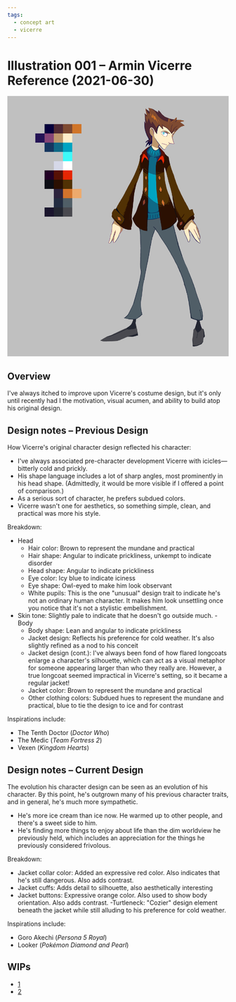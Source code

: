 ```yaml
---
tags:
  - concept art
  - vicerre
---
```


# Illustration 001 – Armin Vicerre Reference (2021-06-30)

<img src="assets/2021-06-30_image-003.png">

## Overview

I've always itched to improve upon Vicerre's costume design, but it's only until recently had I the motivation, visual acumen, and ability to build atop his original design.

## Design notes – Previous Design

How Vicerre's original character design reflected his character:

- I've always associated pre-character development Vicerre with icicles—bitterly cold and prickly.
- His shape language includes a lot of sharp angles, most prominently in his head shape. (Admittedly, it would be more visible if I offered a point of comparison.)
- As a serious sort of character, he prefers subdued colors.
- Vicerre wasn't one for aesthetics, so something simple, clean, and practical was more his style.

Breakdown:

- Head
  - Hair color: Brown to represent the mundane and practical
  - Hair shape: Angular to indicate prickliness, unkempt to indicate disorder
  - Head shape: Angular to indicate prickliness
  - Eye color: Icy blue to indicate iciness
  - Eye shape: Owl-eyed to make him look observant
  - White pupils: This is the one "unusual" design trait to indicate he's not an ordinary human character. It makes him look unsettling once you notice that it's not a stylistic embellishment.
- Skin tone: Slightly pale to indicate that he doesn't go outside much.
  -Body
  - Body shape: Lean and angular to indicate prickliness
  - Jacket design: Reflects his preference for cold weather. It's also slightly refined as a nod to his conceit
  - Jacket design (cont.): I've always been fond of how flared longcoats enlarge a character's silhouette, which can act as a visual metaphor for someone appearing larger than who they really are. However, a true longcoat seemed impractical in Vicerre's setting, so it became a regular jacket!
  - Jacket color: Brown to represent the mundane and practical
  - Other clothing colors: Subdued hues to represent the mundane and practical, blue to tie the design to ice and for contrast

Inspirations include:

- The Tenth Doctor (_Doctor Who_)
- The Medic (_Team Fortress 2_)
- Vexen (_Kingdom Hearts_)

## Design notes – Current Design

The evolution his character design can be seen as an evolution of his character. By this point, he's outgrown many of his previous character traits, and in general, he's much more sympathetic.

- He's more ice cream than ice now. He warmed up to other people, and there's a sweet side to him.
- He's finding more things to enjoy about life than the dim worldview he previously held, which includes an appreciation for the things he previously considered frivolous.

Breakdown:

- Jacket collar color: Added an expressive red color. Also indicates that he's still dangerous. Also adds contrast.
- Jacket cuffs: Adds detail to silhouette, also aesthetically interesting
- Jacket buttons: Expressive orange color. Also used to show body orientation. Also adds contrast.
  -Turtleneck: "Cozier" design element beneath the jacket while still alluding to his preference for cold weather.

Inspirations include:

- Goro Akechi (_Persona 5 Royal_)
- Looker (_Pokémon Diamond and Pearl_)

## WIPs

- [1](https://cdn.discordapp.com/attachments/331457840231219201/857828715660967946/Temporary_File.png)
- [2](https://cdn.discordapp.com/attachments/331457840231219201/858412727830839326/Temporary_File.png)
